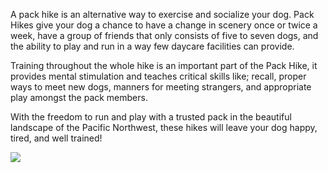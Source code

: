 A pack hike is an alternative way to exercise and socialize your dog. Pack Hikes give your dog a chance to have a change in scenery once or twice a week, have a group of friends that only consists of five to seven dogs, and the ability to play and run in a way few daycare facilities can provide.

Training throughout the whole hike is an important part of the Pack Hike, it provides mental stimulation and teaches critical skills like; recall, proper ways to meet new dogs, manners for meeting strangers, and appropriate play amongst the pack members.

With the freedom to run and play with a trusted pack in the beautiful landscape of the Pacific Northwest, these hikes will leave your dog happy, tired, and well trained!

![](https://scontent.cdninstagram.com/t51.2885-15/s320x320/e35/14712013_1351135988239917_8755200093121937408_n.jpg?ig_cache_key=MTM2NDkzOTUzMDA5MjU4MjU5MA%3D%3D.2)